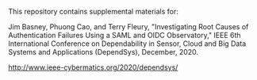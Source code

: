 This repository contains supplemental materials for:

Jim Basney, Phuong Cao, and Terry Fleury, "Investigating Root Causes of Authentication Failures Using a SAML and OIDC Observatory," IEEE 6th International Conference on Dependability in Sensor, Cloud and Big Data Systems and Applications (DependSys), December, 2020.

http://www.ieee-cybermatics.org/2020/dependsys/
